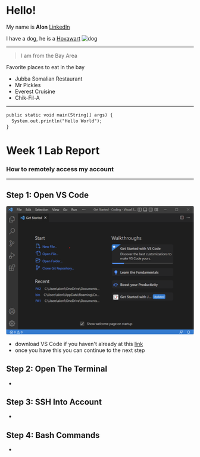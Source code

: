 


# Hello!
My name is **Alon**
[LinkedIn](https://www.linkedin.com/in/alon/)

I have a dog, he is a [Hovawart](https://www.akc.org/dog-breeds/hovawart/)
![dog](https://img.cutenesscdn.com/375/cme-data/getty%2Fb46c8e0b602f4de69847c6dc7783fd9d.jpg)

--- 

>I am from the Bay Area

Favorite places to eat in the bay
* Jubba Somalian Restaurant
* Mr Pickles
* Everest Cruisine
* Chik-Fil-A
---
```
public static void main(String[] args) {
  System.out.println("Hello World");
}
```

# Week 1 Lab Report
### How to remotely access my account
--- 
## Step 1: Open VS Code
![Image](https://github.com/alonlahav123/cse15l-lab-reports/blob/ee1865981b384fab650bdb63a15a40bd795abdd5/VSCode%20Screenshot.png)
 - download VS Code if you haven't already at this [link](https://code.visualstudio.com/)
 - once you have this you can continue to the next step 

## Step 2: Open The Terminal
 - 

## Step 3: SSH Into Account
 - 

## Step 4: Bash Commands
 - 
